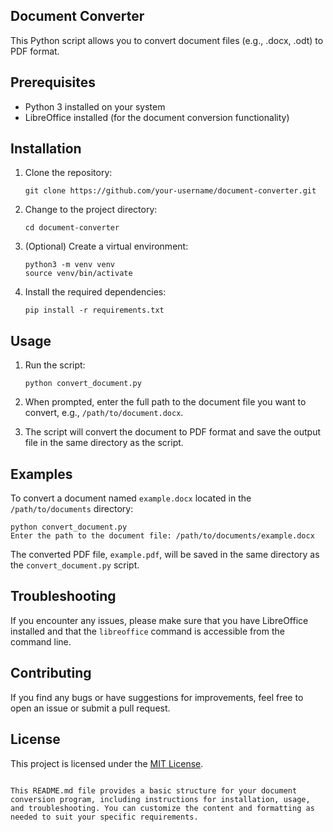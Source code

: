 ## Document Converter

This Python script allows you to convert document files (e.g., .docx, .odt) to PDF format.

## Prerequisites

- Python 3 installed on your system
- LibreOffice installed (for the document conversion functionality)

## Installation

1. Clone the repository:

   ```
   git clone https://github.com/your-username/document-converter.git
   ```

2. Change to the project directory:

   ```
   cd document-converter
   ```

3. (Optional) Create a virtual environment:

   ```
   python3 -m venv venv
   source venv/bin/activate
   ```

4. Install the required dependencies:

   ```
   pip install -r requirements.txt
   ```

## Usage

1. Run the script:

   ```
   python convert_document.py
   ```

2. When prompted, enter the full path to the document file you want to convert, e.g., `/path/to/document.docx`.

3. The script will convert the document to PDF format and save the output file in the same directory as the script.

## Examples

To convert a document named `example.docx` located in the `/path/to/documents` directory:

```
python convert_document.py
Enter the path to the document file: /path/to/documents/example.docx
```

The converted PDF file, `example.pdf`, will be saved in the same directory as the `convert_document.py` script.

## Troubleshooting

If you encounter any issues, please make sure that you have LibreOffice installed and that the `libreoffice` command is accessible from the command line.

## Contributing

If you find any bugs or have suggestions for improvements, feel free to open an issue or submit a pull request.

## License

This project is licensed under the [MIT License](LICENSE).
```

This README.md file provides a basic structure for your document conversion program, including instructions for installation, usage, and troubleshooting. You can customize the content and formatting as needed to suit your specific requirements.
